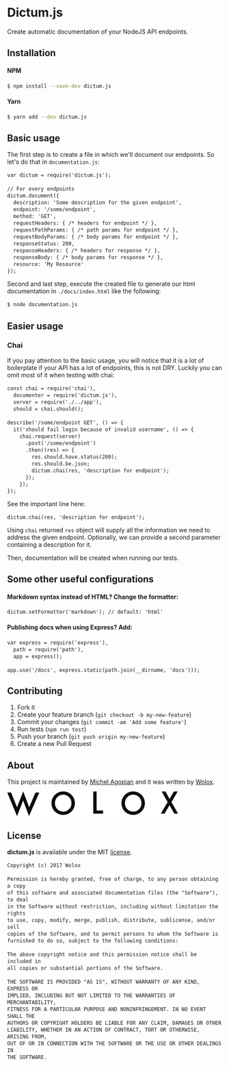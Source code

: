 # Dictum.js

Create automatic documentation of your NodeJS API endpoints.

## Installation

#### NPM

```bash
$ npm install --save-dev dictum.js
```

#### Yarn

```bash
$ yarn add --dev dictum.js
```

## Basic usage

The first step is to create a file in which we'll document our endpoints. So let's do that in `documentation.js`:

```node
var dictum = require('dictum.js');

// For every endpoints
dictum.document({
  description: 'Some description for the given endpoint',
  endpoint: '/some/endpoint',
  method: 'GET',
  requestHeaders: { /* headers for endpoint */ },
  requestPathParams: { /* path params for endpoint */ },
  requestBodyParams: { /* body params for endpoint */ },
  responseStatus: 200,
  responseHeaders: { /* headers for response */ },
  responseBody: { /* body params for response */ },
  resource: 'My Resource'
});
```

Second and last step, execute the created file to generate our html documentation in `./docs/index.html` like the following:

```bash
$ node documentation.js
```

## Easier usage

### Chai

If you pay attention to the basic usage, you will notice that it is a lot of boilerplate if your API has a lot of endpoints, this is not DRY. Luckily you can omit most of it when testing with chai:

```node
const chai = require('chai'),
  documenter = require('dictum.js'),
  server = require('./../app'),
  should = chai.should();

describe('/some/endpoint GET', () => {
  it('should fail login because of invalid username', () => {
    chai.request(server)
      .post('/some/endpoint')
      .then((res) => {
        res.should.have.status(200);
        res.should.be.json;
        dictum.chai(res, 'description for endpoint');
      });
    });
});
```
See the important line here:

```node
dictum.chai(res, 'description for endpoint');
```

Using `chai` returned `res` object will supply all the information we need to address the given endpoint. Optionally, we can provide a second parameter containing a description for it.

Then, documentation will be created when running our tests.

## Some other useful configurations

#### Markdown syntax instead of HTML? Change the formatter:

```node
dictum.setFormatter('markdown'); // default: 'html'
```

#### Publishing docs when using Express? Add:

```node
var express = require('express'),
  path = require('path'),
  app = express();

app.use('/docs', express.static(path.join(__dirname, 'docs')));
```

## Contributing

1. Fork it
2. Create your feature branch (`git checkout -b my-new-feature`)
3. Commit your changes (`git commit -am 'Add some feature'`)
5. Run tests (`npm run test`)
6. Push your branch (`git push origin my-new-feature`)
7. Create a new Pull Request

## About ##

This project is maintained by [Michel Agopian](https://github.com/mishuagopian) and it was written by [Wolox](http://www.wolox.com.ar).

![Wolox](https://raw.githubusercontent.com/Wolox/press-kit/master/logos/logo_banner.png)

## License

**dictum.js** is available under the MIT [license](https://raw.githubusercontent.com/Wolox/dictum.js/master/LICENSE.md).

    Copyright (c) 2017 Wolox

    Permission is hereby granted, free of charge, to any person obtaining a copy
    of this software and associated documentation files (the "Software"), to deal
    in the Software without restriction, including without limitation the rights
    to use, copy, modify, merge, publish, distribute, sublicense, and/or sell
    copies of the Software, and to permit persons to whom the Software is
    furnished to do so, subject to the following conditions:

    The above copyright notice and this permission notice shall be included in
    all copies or substantial portions of the Software.

    THE SOFTWARE IS PROVIDED "AS IS", WITHOUT WARRANTY OF ANY KIND, EXPRESS OR
    IMPLIED, INCLUDING BUT NOT LIMITED TO THE WARRANTIES OF MERCHANTABILITY,
    FITNESS FOR A PARTICULAR PURPOSE AND NONINFRINGEMENT. IN NO EVENT SHALL THE
    AUTHORS OR COPYRIGHT HOLDERS BE LIABLE FOR ANY CLAIM, DAMAGES OR OTHER
    LIABILITY, WHETHER IN AN ACTION OF CONTRACT, TORT OR OTHERWISE, ARISING FROM,
    OUT OF OR IN CONNECTION WITH THE SOFTWARE OR THE USE OR OTHER DEALINGS IN
    THE SOFTWARE.
